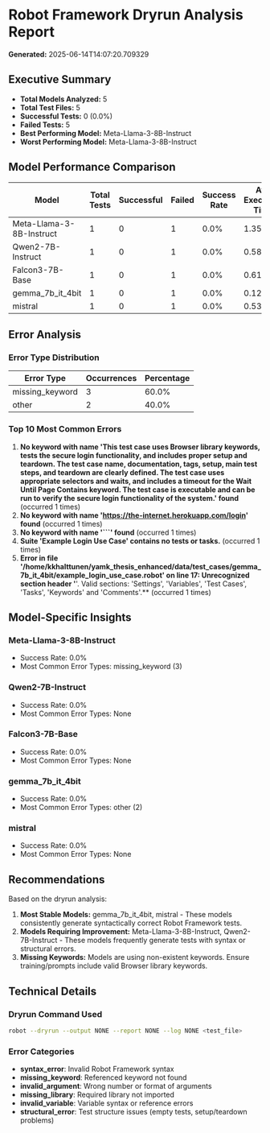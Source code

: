 # Robot Framework Dryrun Analysis Report
**Generated:** 2025-06-14T14:07:20.709329

## Executive Summary

- **Total Models Analyzed:** 5
- **Total Test Files:** 5
- **Successful Tests:** 0 (0.0%)
- **Failed Tests:** 5
- **Best Performing Model:** Meta-Llama-3-8B-Instruct
- **Worst Performing Model:** Meta-Llama-3-8B-Instruct

## Model Performance Comparison

| Model | Total Tests | Successful | Failed | Success Rate | Avg Execution Time |
|-------|-------------|------------|--------|--------------|-------------------|
| Meta-Llama-3-8B-Instruct | 1 | 0 | 1 | 0.0% | 1.352s |
| Qwen2-7B-Instruct | 1 | 0 | 1 | 0.0% | 0.581s |
| Falcon3-7B-Base | 1 | 0 | 1 | 0.0% | 0.617s |
| gemma_7b_it_4bit | 1 | 0 | 1 | 0.0% | 0.124s |
| mistral | 1 | 0 | 1 | 0.0% | 0.538s |

## Error Analysis

### Error Type Distribution

| Error Type | Occurrences | Percentage |
|------------|-------------|------------|
| missing_keyword | 3 | 60.0% |
| other | 2 | 40.0% |

### Top 10 Most Common Errors

1. **No keyword with name 'This test case uses Browser library keywords, tests the secure login functionality, and includes proper setup and teardown. The test case name, documentation, tags, setup, main test steps, and teardown are clearly defined. The test case uses appropriate selectors and waits, and includes a timeout for the Wait Until Page Contains keyword. The test case is executable and can be run to verify the secure login functionality of the system.' found** (occurred 1 times)
2. **No keyword with name 'https://the-internet.herokuapp.com/login' found** (occurred 1 times)
3. **No keyword with name '```' found** (occurred 1 times)
4. **Suite 'Example Login Use Case' contains no tests or tasks.** (occurred 1 times)
5. **Error in file '/home/kkhalttunen/yamk_thesis_enhanced/data/test_cases/gemma_7b_it_4bit/example_login_use_case.robot' on line 17: Unrecognized section header '**'. Valid sections: 'Settings', 'Variables', 'Test Cases', 'Tasks', 'Keywords' and 'Comments'.** (occurred 1 times)

## Model-Specific Insights

### Meta-Llama-3-8B-Instruct
- Success Rate: 0.0%
- Most Common Error Types: missing_keyword (3)

### Qwen2-7B-Instruct
- Success Rate: 0.0%
- Most Common Error Types: None

### Falcon3-7B-Base
- Success Rate: 0.0%
- Most Common Error Types: None

### gemma_7b_it_4bit
- Success Rate: 0.0%
- Most Common Error Types: other (2)

### mistral
- Success Rate: 0.0%
- Most Common Error Types: None

## Recommendations

Based on the dryrun analysis:

1. **Most Stable Models:** gemma_7b_it_4bit, mistral - These models consistently generate syntactically correct Robot Framework tests.
2. **Models Requiring Improvement:** Meta-Llama-3-8B-Instruct, Qwen2-7B-Instruct - These models frequently generate tests with syntax or structural errors.
4. **Missing Keywords:** Models are using non-existent keywords. Ensure training/prompts include valid Browser library keywords.

## Technical Details

### Dryrun Command Used
```bash
robot --dryrun --output NONE --report NONE --log NONE <test_file>
```

### Error Categories
- **syntax_error**: Invalid Robot Framework syntax
- **missing_keyword**: Referenced keyword not found
- **invalid_argument**: Wrong number or format of arguments
- **missing_library**: Required library not imported
- **invalid_variable**: Variable syntax or reference errors
- **structural_error**: Test structure issues (empty tests, setup/teardown problems)
